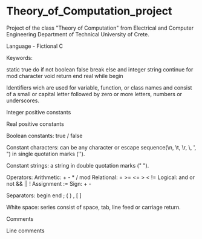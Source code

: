 # Theory_of_Computation_project
Project of the class "Theory of Computation" from Electrical and Computer Engineering Department of Technical University of Crete.


Language - Fictional C

Keywords:

static    true   do       if   not 
boolean   false  break    else and
integer   string continue for  mod
character void   return   end  real
while     begin

Identifiers wich are used for variable, function, or class names and consist of a small or capital letter followed by zero or more letters, numbers or underscores.

Integer positive constants

Real positive constants 

Boolean constants: true / false

Constant characters: can be any character or escape sequence(\n, \t, \r, \\, \', \") in single quotation marks ('').

Constant strings: a string in double quotation marks (" ").

Operators: Arithmetic: + - * / mod
           Relational: = >= <= > < !=
           Logical: and or not && || !
           Assignment :=
           Sign: + -
           
Separators: begin end ; ( ) , [ ] 

White space: series consist of space, tab, line feed or carriage return.

Comments

Line comments










